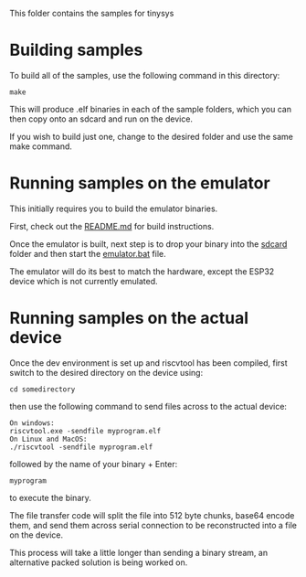 This folder contains the samples for tinysys

# Building samples

To build all of the samples, use the following command in this directory:

```
make
```

This will produce .elf binaries in each of the sample folders, which you can then copy onto an sdcard and run on the device.

If you wish to build just one, change to the desired folder and use the same make command.

# Running samples on the emulator

This initially requires you to build the emulator binaries.

First, check out the [README.md](..\emulator\README.md) for build instructions.

Once the emulator is built, next step is to drop your binary into the [sdcard](..\emulator\sdcard\README.md) folder and then start the [emulator.bat](..\emulator\emulator.bat) file.

The emulator will do its best to match the hardware, except the ESP32 device which is not currently emulated.

# Running samples on the actual device

Once the dev environment is set up and riscvtool has been compiled, first switch to the desired directory on the device using:

```
cd somedirectory
```

then use the following command to send files across to the actual device:

```
On windows:
riscvtool.exe -sendfile myprogram.elf
On Linux and MacOS:
./riscvtool -sendfile myprogram.elf
```

followed by the name of your binary + Enter:

```
myprogram
```

to execute the binary.

The file transfer code will split the file into 512 byte chunks, base64 encode them, and send them across serial connection to be reconstructed into a file on the device.

This process will take a little longer than sending a binary stream, an alternative packed solution is being worked on.

